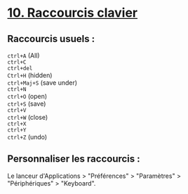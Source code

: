# [10. Raccourcis clavier](https://www.youtube.com/watch?v=Szg2niCqL3g)

## Raccourcis usuels :

`ctrl+A` (All)  
`ctrl+C`  
`ctrl+del`  
`Ctrl+H` (hidden)  
`ctrl+Maj+S` (save under)  
`ctrl+N`  
`ctrl+O` (open)  
`ctrl+S` (save)  
`ctrl+V`  
`ctrl+W` (close)  
`ctrl+X`  
`ctrl+Y`  
`ctrl+Z` (undo)  

## Personnaliser les raccourcis :

Le lanceur d'Applications > "Préférences" > "Paramètres" > "Périphériques" > "Keyboard".